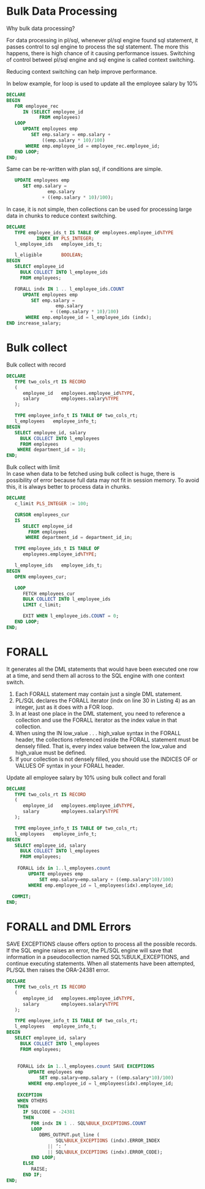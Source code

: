 # Bulk Data Processing

Why bulk data processing?  

For data processing in pl/sql, whenever pl/sql engine found sql statement, it passes control to sql engine to process the sql statement.
The more this happens, there is high chance of it causing performance issues. Switching of control betweel pl/sql engine and sql engine is called context switching.

Reducing context switching can help improve performance. 

In below example, for loop is used to update all the employee salary by 10%

```sql
DECLARE
BEGIN
   FOR employee_rec
      IN (SELECT employee_id
            FROM employees)
   LOOP
      UPDATE employees emp
         SET emp.salary = emp.salary + 
             ((emp.salary * 10)/100)
       WHERE emp.employee_id = employee_rec.employee_id;
   END LOOP;
END;
```

Same can be re-written with plan sql, if conditions are simple.

```sql
   UPDATE employees emp
      SET emp.salary =
               emp.salary
             + ((emp.salary * 10)/100);
```

In case, it is not simple, then collections can be used for processing large data in chunks to reduce context switching.

```sql
DECLARE
   TYPE employee_ids_t IS TABLE OF employees.employee_id%TYPE
           INDEX BY PLS_INTEGER; 
   l_employee_ids   employee_ids_t;   

   l_eligible       BOOLEAN;
BEGIN
   SELECT employee_id
     BULK COLLECT INTO l_employee_ids
     FROM employees;

   FORALL indx IN 1 .. l_employee_ids.COUNT
      UPDATE employees emp
         SET emp.salary =
                  emp.salary
                + ((emp.salary * 10)/100)
       WHERE emp.employee_id = l_employee_ids (indx);
END increase_salary;
```
# Bulk collect 

Bulk collect with record

```sql
DECLARE
   TYPE two_cols_rt IS RECORD
   (
      employee_id   employees.employee_id%TYPE,
      salary        employees.salary%TYPE
   );

   TYPE employee_info_t IS TABLE OF two_cols_rt;
   l_employees   employee_info_t;
BEGIN
   SELECT employee_id, salary
     BULK COLLECT INTO l_employees
     FROM employees
    WHERE department_id = 10;
END;
```

Bulk collect with limit  
In case when data to be fetched using bulk collect is huge, there is possibility of error because full data may not fit in session memory. To avoid this, it is always better to process data in chunks.

```sql
DECLARE
   c_limit PLS_INTEGER := 100;

   CURSOR employees_cur
   IS
      SELECT employee_id
        FROM employees
       WHERE department_id = department_id_in;

   TYPE employee_ids_t IS TABLE OF 
      employees.employee_id%TYPE;

   l_employee_ids   employee_ids_t;
BEGIN
   OPEN employees_cur;

   LOOP
      FETCH employees_cur
      BULK COLLECT INTO l_employee_ids
      LIMIT c_limit;

      EXIT WHEN l_employee_ids.COUNT = 0;
   END LOOP;
END;
```

# FORALL
It generates all the DML statements that would have been executed one row at a time, and send them all across to the SQL engine with one context switch. 

1. Each FORALL statement may contain just a single DML statement.  
2. PL/SQL declares the FORALL iterator (indx on line 30 in Listing 4) as an integer, just as it does with a FOR loop.
3. In at least one place in the DML statement, you need to reference a collection and use the FORALL iterator as the index value in that collection.  
4. When using the IN low_value . . . high_value syntax in the FORALL header, the collections referenced inside the FORALL statement must be densely filled. That is, every index value between the low_value and high_value must be defined.  
5. If your collection is not densely filled, you should use the INDICES OF or VALUES OF syntax in your FORALL header.

Update all employee salary by 10% using bulk collect and forall

```sql
DECLARE
   TYPE two_cols_rt IS RECORD
   (
      employee_id   employees.employee_id%TYPE,
      salary        employees.salary%TYPE
   );

   TYPE employee_info_t IS TABLE OF two_cols_rt;
   l_employees   employee_info_t;
BEGIN
   SELECT employee_id, salary
     BULK COLLECT INTO l_employees
     FROM employees;        
    
    FORALL idx in 1..l_employees.count
        UPDATE employees emp
            SET emp.salary=emp.salary + ((emp.salary*10)/100)
        WHERE emp.employee_id = l_employees(idx).employee_id;
        
  COMMIT;
END;
```

# FORALL and DML Errors

SAVE EXCEPTIONS clause offers option to process all the possible records. If the SQL engine raises an error, the PL/SQL engine will save that information in a pseudocollection named SQL%BULK_EXCEPTIONS, and continue executing statements. When all statements have been attempted, PL/SQL then raises the ORA-24381 error.

```sql
DECLARE
   TYPE two_cols_rt IS RECORD
   (
      employee_id   employees.employee_id%TYPE,
      salary        employees.salary%TYPE
   );

   TYPE employee_info_t IS TABLE OF two_cols_rt;
   l_employees   employee_info_t;
BEGIN
   SELECT employee_id, salary
     BULK COLLECT INTO l_employees
     FROM employees;    
    
    
    FORALL idx in 1..l_employees.count SAVE EXCEPTIONS
        UPDATE employees emp
            SET emp.salary=emp.salary + ((emp.salary*10)/100)
        WHERE emp.employee_id = l_employees(idx).employee_id;
    
    EXCEPTION
    WHEN OTHERS
    THEN
      IF SQLCODE = -24381
      THEN
         FOR indx IN 1 .. SQL%BULK_EXCEPTIONS.COUNT
         LOOP
            DBMS_OUTPUT.put_line (
                  SQL%BULK_EXCEPTIONS (indx).ERROR_INDEX
               || ‘: ‘
               || SQL%BULK_EXCEPTIONS (indx).ERROR_CODE);
         END LOOP;
      ELSE
         RAISE;
      END IF;
END;
```
